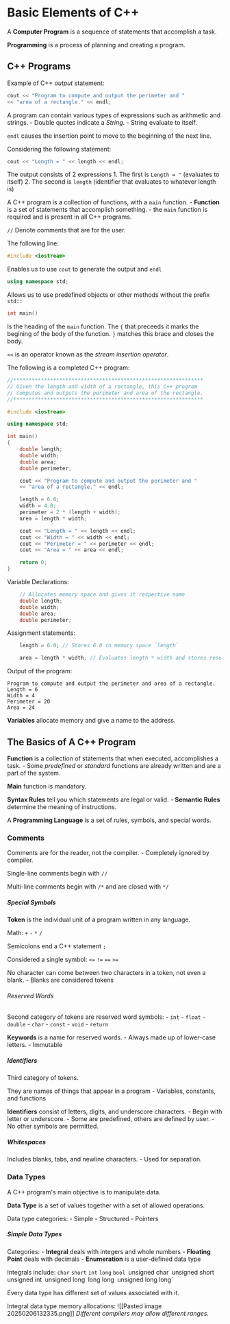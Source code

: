 # Basic Elements of C++

A __Computer Program__ is a sequence of statements that accomplish a task.

__Programming__ is a process of planning and creating a program.

## C++ Programs

Example of C++ _output_ statement:
```C++
cout << "Program to compute and output the perimeter and "
<< "area of a rectangle." << endl;
```

A program can contain various types of expressions such as arithmetic and strings.
    - Double quotes indicate a _String_.
    - String evaluate to itself.

`endl` causes the insertion point to move to the beginning of the next line.

Considering the following statement:
```C++
cout << "Length = " << length << endl;
```
The output consists of 2 expressions
    1. The first is `Length = "` (evaluates to itself)
    2. The second is `length` (identifier that evaluates to whatever length is)

A C++ program is a collection of functions, with a `main` function.
    - __Function__ is a set of statements that accomplish something.
    - the `main` function is required and is present in all C++ programs.

`//` Denote comments that are for the user.

The following line:
```C++
#include <iostream>
```
Enables us to use `cout` to generate the output and `endl`

```C++
using namespace std;
```
Allows us to use predefined objects or other methods without the prefix `std::`

```C++
int main()
```
Is the heading of the `main` function. The `{` that preceeds it marks the begining of the body of the function. `}` matches this brace and closes the body.

`<<` is an operator known as the _stream insertion operator_.

The following is a completed C++ program:
```C++
//**************************************************************
// Given the length and width of a rectangle, this C++ program
// computes and outputs the perimeter and area of the rectangle.
//**************************************************************

#include <iostream>

using namespace std;

int main()
{
    double length;
    double width;
    double area;
    double perimeter;

    cout << "Program to compute and output the perimeter and "
    << "area of a rectangle." << endl;

    length = 6.0;
    width = 4.0;
    perimeter = 2 * (length + width);
    area = length * width;

    cout << "Length = " << length << endl;
    cout << "Width = " << width << endl;
    cout << "Perimeter = " << perimeter << endl;
    cout << "Area = " << area << endl;

    return 0;
}
```
Variable Declarations:
```C++
    // Allocates memory space and gives it respective name
    double length;
    double width;
    double area;
    double perimeter;
```
Assignment statements:
```C++
    length = 6.0; // Stores 6.0 in memory space `length`

    area = length * width; // Evaluates length * width and stores result in memory space `area`
```
Output of the program:
```
Program to compute and output the perimeter and area of a rectangle.
Length = 6
Width = 4
Perimeter = 20
Area = 24
```

__Variables__ allocate memory and give a name to the address.

## The Basics of A C++ Program

__Function__ is a collection of statements that when executed, accomplishes a task.
	- Some _predefined_ or _standard_ functions are already written and are a part of the system.

__Main__ function is mandatory.

__Syntax Rules__ tell you which statements are legal or valid.
	- __Semantic Rules__ determine the meaning of instructions.

A __Programming Language__ is a set of rules, symbols, and special words.

### Comments

Comments are for the reader, not the compiler.
	- Completely ignored by compiler.

Single-line comments begin with `//`

Multi-line comments begin with `/*` and are closed with `*/`

##### Special Symbols

__Token__  is the individual unit of a program written in any language.

Math:
	`+`
	`-`
	`*`
	`/`

Semicolons end a C++ statement `;`

Considered a single symbol:
	`<=`
	`!=`
	`==`
	`>=`

No character can come between two characters in a token, not even a blank.
	- Blanks are considered tokens

###### Reserved Words

Second category of tokens are reserved word symbols:
	- `int`
	- `float`
	- `double`
	- `char`
	- `const`
	- `void`
	- `return`

__Keywords__ is a name for reserved words.
	- Always made up of lower-case letters.
	- Immutable

##### Identifiers

Third category of tokens.

They are names of things that appear in a program
	- Variables, constants, and functions

__Identifiers__ consist of letters, digits, and underscore characters.
	- Begin with letter or underscore.
	- Some are predefined, others are defined by user.
	- No other symbols are permitted.

##### Whitespaces

Includes blanks, tabs, and newline characters.
	- Used for separation.

### Data Types

A C++ program's main objective is to manipulate data.

__Data Type__ is a set of values together with a set of allowed operations.

Data type categories:
	- Simple
	- Structured
	- Pointers

##### Simple Data Types

Categories:
	- __Integral__ deals with integers and whole numbers
	- __Floating Point__ deals with decimals
	- __Enumeration__ is a user-defined data type

Integrals include:
	`char`
	`short`
	`int`
	`long`
	`bool
	`unsigned char`
	`unsigned short`
	`unsigned int`
	`unsigned long`
	`long long`
	`unsigned long long`

Every data type has different set of values associated with it.

Integral data type memory allocations:
![[Pasted image 20250206132335.png]]
_Different compilers may allow different ranges._
